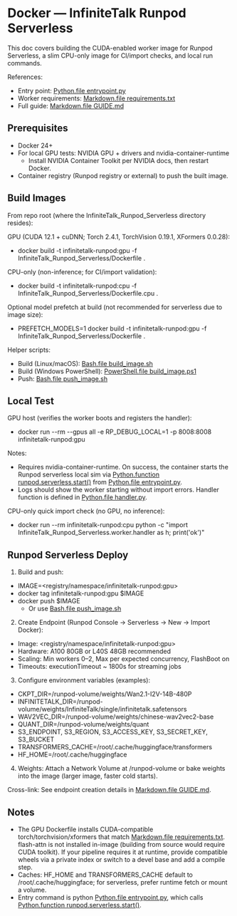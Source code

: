 # Docker — InfiniteTalk Runpod Serverless

This doc covers building the CUDA-enabled worker image for Runpod Serverless, a slim CPU-only image for CI/import checks, and local run commands.

References:
- Entry point: [Python.file entrypoint.py](InfiniteTalk_Runpod_Serverless/entrypoint.py:1)
- Worker requirements: [Markdown.file requirements.txt](InfiniteTalk_Runpod_Serverless/worker/requirements.txt)
- Full guide: [Markdown.file GUIDE.md](InfiniteTalk_Runpod_Serverless/GUIDE.md)

## Prerequisites

- Docker 24+
- For local GPU tests: NVIDIA GPU + drivers and nvidia-container-runtime
  - Install NVIDIA Container Toolkit per NVIDIA docs, then restart Docker.
- Container registry (Runpod registry or external) to push the built image.

## Build Images

From repo root (where the InfiniteTalk_Runpod_Serverless directory resides):

GPU (CUDA 12.1 + cuDNN; Torch 2.4.1, TorchVision 0.19.1, XFormers 0.0.28):
- docker build -t infinitetalk-runpod:gpu -f InfiniteTalk_Runpod_Serverless/Dockerfile .

CPU-only (non-inference; for CI/import validation):
- docker build -t infinitetalk-runpod:cpu -f InfiniteTalk_Runpod_Serverless/Dockerfile.cpu .

Optional model prefetch at build (not recommended for serverless due to image size):
- PREFETCH_MODELS=1 docker build -t infinitetalk-runpod:gpu -f InfiniteTalk_Runpod_Serverless/Dockerfile .

Helper scripts:
- Build (Linux/macOS): [Bash.file build_image.sh](InfiniteTalk_Runpod_Serverless/scripts/build_image.sh:1)
- Build (Windows PowerShell): [PowerShell.file build_image.ps1](InfiniteTalk_Runpod_Serverless/scripts/build_image.ps1:1)
- Push: [Bash.file push_image.sh](InfiniteTalk_Runpod_Serverless/scripts/push_image.sh:1)

## Local Test

GPU host (verifies the worker boots and registers the handler):
- docker run --rm --gpus all -e RP_DEBUG_LOCAL=1 -p 8008:8008 infinitetalk-runpod:gpu

Notes:
- Requires nvidia-container-runtime. On success, the container starts the Runpod serverless local sim via [Python.function runpod.serverless.start()](runpod-python-main/runpod/serverless/__init__.py:136) from [Python.file entrypoint.py](InfiniteTalk_Runpod_Serverless/entrypoint.py:18).
- Logs should show the worker starting without import errors. Handler function is defined in [Python.file handler.py](InfiniteTalk_Runpod_Serverless/worker/handler.py:245).

CPU-only quick import check (no GPU, no inference):
- docker run --rm infinitetalk-runpod:cpu python -c "import InfiniteTalk_Runpod_Serverless.worker.handler as h; print('ok')"

## Runpod Serverless Deploy

1) Build and push:
- IMAGE=<registry/namespace/infinitetalk-runpod:gpu>
- docker tag infinitetalk-runpod:gpu $IMAGE
- docker push $IMAGE
  - Or use [Bash.file push_image.sh](InfiniteTalk_Runpod_Serverless/scripts/push_image.sh:1)

2) Create Endpoint (Runpod Console → Serverless → New → Import Docker):
- Image: <registry/namespace/infinitetalk-runpod:gpu>
- Hardware: A100 80GB or L40S 48GB recommended
- Scaling: Min workers 0–2, Max per expected concurrency, FlashBoot on
- Timeouts: executionTimeout ~ 1800s for streaming jobs

3) Configure environment variables (examples):
- CKPT_DIR=/runpod-volume/weights/Wan2.1-I2V-14B-480P
- INFINITETALK_DIR=/runpod-volume/weights/InfiniteTalk/single/infinitetalk.safetensors
- WAV2VEC_DIR=/runpod-volume/weights/chinese-wav2vec2-base
- QUANT_DIR=/runpod-volume/weights/quant
- S3_ENDPOINT, S3_REGION, S3_ACCESS_KEY, S3_SECRET_KEY, S3_BUCKET
- TRANSFORMERS_CACHE=/root/.cache/huggingface/transformers
- HF_HOME=/root/.cache/huggingface

4) Weights: Attach a Network Volume at /runpod-volume or bake weights into the image (larger image, faster cold starts).

Cross-link: See endpoint creation details in [Markdown.file GUIDE.md](InfiniteTalk_Runpod_Serverless/GUIDE.md).

## Notes

- The GPU Dockerfile installs CUDA-compatible torch/torchvision/xformers that match [Markdown.file requirements.txt](InfiniteTalk_Runpod_Serverless/worker/requirements.txt). flash-attn is not installed in-image (building from source would require CUDA toolkit). If your pipeline requires it at runtime, provide compatible wheels via a private index or switch to a devel base and add a compile step.
- Caches: HF_HOME and TRANSFORMERS_CACHE default to /root/.cache/huggingface; for serverless, prefer runtime fetch or mount a volume.
- Entry command is python [Python.file entrypoint.py](InfiniteTalk_Runpod_Serverless/entrypoint.py:18), which calls [Python.function runpod.serverless.start()](runpod-python-main/runpod/serverless/__init__.py:136).